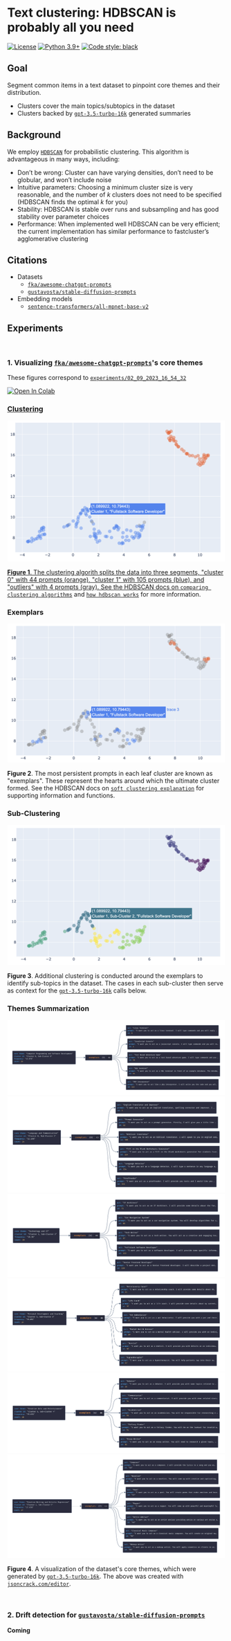 # Text clustering: HDBSCAN is probably all you need

[![License](https://img.shields.io/badge/License-Apache_2.0-green.svg)](https://github.com/daniel-furman/Polyglot-or-Not/blob/main/LICENSE) 
[![Python 3.9+](https://img.shields.io/badge/python-3.9+-blue.svg)](https://www.python.org/downloads/release/python-390/) 
[![Code style: black](https://img.shields.io/badge/code%20style-black-000000.svg)](https://github.com/psf/black) 

## Goal

Segment common items in a text dataset to pinpoint core themes and their distribution. 

* Clusters cover the main topics/subtopics in the dataset
* Clusters backed by [`gpt-3.5-turbo-16k`](https://platform.openai.com/docs/models/gpt-3-5) generated summaries

## Background

We employ [`HDBSCAN`](https://hdbscan.readthedocs.io/en/latest/index.html) for probabilistic clustering. This algorithm is advantageous in many ways, including:

* Don’t be wrong: Cluster can have varying densities, don’t need to be globular, and won’t include noise
* Intuitive parameters: Choosing a minimum cluster size is very reasonable, and the number of *k* clusters does not need to be specified (HDBSCAN finds the optimal *k* for you)
* Stability: HDBSCAN is stable over runs and subsampling and has good stability over parameter choices
* Performance: When implemented well HDBSCAN can be very efficient; the current implementation has similar performance to fastcluster’s agglomerative clustering

## Citations

* Datasets
    * [`fka/awesome-chatgpt-prompts`](https://huggingface.co/datasets/fka/awesome-chatgpt-prompts)
    * [`gustavosta/stable-diffusion-prompts`](https://huggingface.co/datasets/Gustavosta/Stable-Diffusion-Prompts)  
* Embedding models
    * [`sentence-transformers/all-mpnet-base-v2`](https://huggingface.co/sentence-transformers/all-mpnet-base-v2)

## Experiments

<br>

### 1. Visualizing [`fka/awesome-chatgpt-prompts`](https://huggingface.co/datasets/fka/awesome-chatgpt-prompts)'s core themes

These figures correspond to [`experiments/02_09_2023_16_54_32`](https://github.com/daniel-furman/awesome-chatgpt-prompts-clustering/tree/main/experiments/02_09_2023_16_54_32)

<a target="_blank" href="https://colab.research.google.com/github/daniel-furman/awesome-chatgpt-prompts-clustering/blob/main/notebooks/awesome-chatgpt-prompts-clustering.ipynb"> <img src="https://colab.research.google.com/assets/colab-badge.svg" alt="Open In Colab"/>

### Clustering

![](experiments/02_09_2023_16_54_32/assets/clusters_viz_1.png)

**Figure 1**. The clustering algorith splits the data into three segments, "cluster 0" with 44 prompts (orange), "cluster 1" with 105 prompts (blue), and "outliers" with 4 prompts (gray). See the HDBSCAN docs on [`comparing clustering algorithms`](https://hdbscan.readthedocs.io/en/latest/comparing_clustering_algorithms.html#hdbscan) and [`how hdbscan works`](https://hdbscan.readthedocs.io/en/latest/how_hdbscan_works.html) for more information.

### Exemplars

![](experiments/02_09_2023_16_54_32/assets/exemplars_viz_1.png)

**Figure 2**. The most persistent prompts in each leaf cluster are known as "exemplars". These represent the hearts around which the ultimate cluster formed. See the HDBSCAN docs on [`soft clustering explanation`](https://hdbscan.readthedocs.io/en/latest/soft_clustering_explanation.html#distance-based-membership) for supporting information and functions.

### Sub-Clustering

![](experiments/02_09_2023_16_54_32/assets/exemplars_viz_2.png)

**Figure 3**. Additional clustering is conducted around the exemplars to identify sub-topics in the dataset. The cases in each sub-cluster then serve as context for the [`gpt-3.5-turbo-16k`](https://platform.openai.com/docs/models/gpt-3-5) calls below.

### Themes Summarization

![](experiments/02_09_2023_16_54_32/assets/cluster0_subcluster0.png)
![](experiments/02_09_2023_16_54_32/assets/cluster0_subcluster1.png)
![](experiments/02_09_2023_16_54_32/assets/cluster1_subcluster2.png)
![](experiments/02_09_2023_16_54_32/assets/cluster1_subcluster3.png)
![](experiments/02_09_2023_16_54_32/assets/cluster1_subcluster4.png)
![](experiments/02_09_2023_16_54_32/assets/cluster1_subcluster5.png)

**Figure 4**. A visualization of the dataset's core themes, which were generated by [`gpt-3.5-turbo-16k`](https://platform.openai.com/docs/models/gpt-3-5). The above was created with [`jsoncrack.com/editor`](https://jsoncrack.com/editor).

<br>

### 2. Drift detection for [`gustavosta/stable-diffusion-prompts`](https://huggingface.co/datasets/Gustavosta/Stable-Diffusion-Prompts)
**Coming**